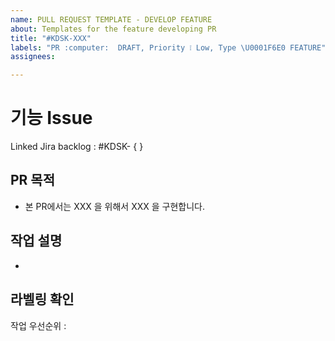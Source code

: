 ```yaml
---
name: PULL REQUEST TEMPLATE - DEVELOP FEATURE 
about: Templates for the feature developing PR
title: "#KDSK-XXX"
labels: "PR :computer:  DRAFT, Priority ❕ Low, Type \U0001F6E0 FEATURE"
assignees: 

---
```


<!-- 
    PR 작성 시 체크리스트 
    1. JIRA Backlog에 작업내용이 등록되어 있는지 확인
    2. PR Title의 KDSK 넘버링이 제대로 되어있는지 확인
    3. Github Issue에 등록된 작업인지 확인
    4. 작업으로 인한 변경점이 영향을 미칠 작업자 필수 리뷰 요청
    5. PR 등록 전, Labeling이 올바르게 되어있는지 확인
         - 우선순위 / 작업 종류 / PR 유형
-->

# 기능 Issue

Linked Jira backlog : #KDSK- { }<!-- JIRA Backlog number -->
<!-- Linked Git Issue Check 
    우측의 Linked Issues에 관련된 Github Issue 연결
    * PR 작성 후 해당 이슈 라벨링 PENDING / IN PROGRESS 처리
-->

## PR 목적

- 본 PR에서는 XXX <!-- 목적 -->을 위해서 XXX <!-- 작업사항 -->을 구현합니다.
<!-- PR을 통한 기능 구현의 목적
    ex) 본 PR에서는 영상 데이터의 분석 준비작업을 위해서, MP4 동영상 파일로부터 프레임 데이터 추출하는 기능을 구현합니다. -->
   
## 작업 설명
- 
<!-- 작업할 내용에 대해서 현재형 문장 / 명사형으로 자유롭게 설명-->
 
## 라벨링 확인
작업 우선순위 : <!--긴급/상/중/하/없음 중 택 1--> 

<!-- PR Type Check 
    작업중인 코드는 DRAFT / 작업이 완료된 코드는 REVIEW REQUEST
-->

<!-- Reviewer Check 
    본 작업으로 인해 영향을 받을 것으로 예상되는 리뷰어 필수 등록
    예상되는 리뷰어가 없는 경우 @handal95, @edit8080 등록
-->

<!-- Extra Check 
    단순하고 사소한 수정 작업의 경우 Extra : SIMPLE 
    이미 게시된 PR의 하위 작업(혹은 merge의 대상이 develop이 아닌 경우) : SUB BRANCH 처리
-->


<!--
MERGE 조건
    - `EXTRA: MASTER/RELEASE` 전원 승인
    - `EXTRA: SIMPLE`  0인 이상의 승인
    - `(DEFAULT)` 2인 이상의 승인
-->
